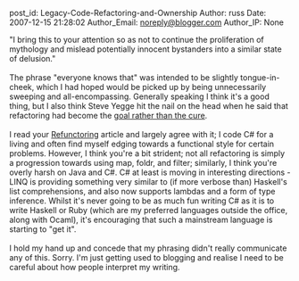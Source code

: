 post_id: Legacy-Code-Refactoring-and-Ownership
Author: russ
Date: 2007-12-15 21:28:02
Author_Email: noreply@blogger.com
Author_IP: None

&quot;I bring this to your attention so as not to continue the proliferation of mythology and mislead potentially innocent bystanders into a similar state of delusion.&quot;<br /><br />The phrase &quot;everyone knows that&quot; was intended to be slightly tongue-in-cheek, which I had hoped would be picked up by being unnecessarily sweeping and all-encompassing. Generally speaking I think it&#39;s a good thing, but I also think Steve Yegge hit the nail on the head when he said that refactoring had become the <a href="http://steve.yegge.googlepages.com/transformation" rel="nofollow">goal rather than the cure</a>.<br /><br />I read your <a href="http://blog.tmorris.net/refunctoring/" rel="nofollow">Refunctoring</a> article and largely agree with it; I code C# for a living and often find myself edging towards a functional style for certain problems. However, I think you&#39;re a bit strident; not all refactoring is simply a progression towards using map, foldr, and filter; similarly, I think you&#39;re overly harsh on Java and C#. C# at least is moving in interesting directions - LINQ is providing something very similar to (if more verbose than) Haskell&#39;s list comprehensions, and also now supports lambdas and a form of type inference. Whilst it&#39;s never going to be as much fun writing C# as it is to write Haskell or Ruby (which are my preferred languages outside the office, along with Ocaml), it&#39;s encouraging that such a mainstream language is starting to &quot;get it&quot;. <br /><br />I hold my hand up and concede that my phrasing didn&#39;t really communicate any of this. Sorry. I&#39;m just getting used to blogging and realise I need to be careful about how people interpret my writing.
